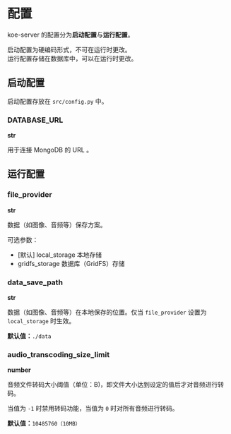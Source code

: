 # 配置

koe-server 的配置分为**启动配置**与**运行配置**。

启动配置为硬编码形式，不可在运行时更改。  
运行配置存储在数据库中，可以在运行时更改。

## 启动配置

启动配置存放在 `src/config.py` 中。

### DATABASE_URL

**str**

用于连接 MongoDB 的 URL 。

## 运行配置

### file_provider

**str**

数据（如图像、音频等）保存方案。  

可选参数：
- [默认] local_storage 本地存储
- gridfs_storage 数据库（GridFS）存储

### data_save_path

**str**

数据（如图像、音频等）在本地保存的位置。仅当 `file_provider` 设置为 `local_storage` 时生效。

**默认值：**`./data`

### audio_transcoding_size_limit

**number**

音频文件转码大小阈值（单位：B)，即文件大小达到设定的值后才对音频进行转码。

当值为 `-1` 时禁用转码功能，当值为 `0` 时对所有音频进行转码。

**默认值：**`10485760（10MB）`


